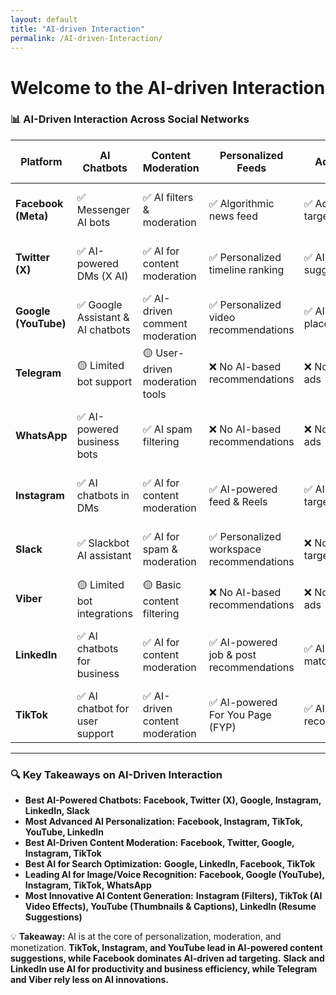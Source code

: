 ```yaml
---
layout: default
title: "AI-driven Interaction"
permalink: /AI-driven-Interaction/
---
```

# Welcome to the AI-driven Interaction

### **📊 AI-Driven Interaction Across Social Networks**  

| **Platform**  | **AI Chatbots** | **Content Moderation** | **Personalized Feeds** | **Ad Targeting** | **AI-Powered Search** | **Automated Customer Support** | **Voice & Image Recognition** | **AI Content Generation** |  
|--------------|----------------|----------------------|----------------|--------------|-------------------|--------------------------|----------------------|-------------------|  
| **Facebook (Meta)**  | ✅ Messenger AI bots | ✅ AI filters & moderation | ✅ Algorithmic news feed | ✅ Advanced ad targeting | ✅ AI-powered search | ✅ AI-assisted support | ✅ Facial recognition (Tag Suggestions) | ✅ AI-generated captions & recommendations |  
| **Twitter (X)**  | ✅ AI-powered DMs (X AI) | ✅ AI for content moderation | ✅ Personalized timeline ranking | ✅ AI-based ad suggestions | ✅ Enhanced search recommendations | ✅ AI-driven chatbot & ticketing | ❌ No advanced image recognition | 🟡 AI-generated article highlights |  
| **Google (YouTube)**  | ✅ Google Assistant & AI chatbots | ✅ AI-driven comment moderation | ✅ Personalized video recommendations | ✅ AI-powered ad placements | ✅ AI search autocomplete | ✅ AI-driven creator support | ✅ Voice recognition (Google Assistant) | ✅ AI-generated video thumbnails & captions |  
| **Telegram**  | 🟡 Limited bot support | 🟡 User-driven moderation tools | ❌ No AI-based recommendations | ❌ No AI-powered ads | 🟡 Basic AI search | ❌ No AI customer support | ❌ No image recognition | ❌ No AI content generation |  
| **WhatsApp**  | ✅ AI-powered business bots | ✅ AI spam filtering | ❌ No AI-based recommendations | ❌ No AI-powered ads | ✅ AI search for messages | ✅ AI customer support for Business API | ✅ AI-powered voice recognition | ❌ No AI-generated content |  
| **Instagram**  | ✅ AI chatbots in DMs | ✅ AI for content moderation | ✅ AI-powered feed & Reels | ✅ AI-driven ad targeting | ✅ AI-enhanced search | ✅ AI-assisted brand support | ✅ AI-based image recognition | ✅ AI-generated filters & captions |  
| **Slack**  | ✅ Slackbot AI assistant | ✅ AI for spam & moderation | ✅ Personalized workspace recommendations | ❌ No AI ad targeting | ✅ AI search for messages/files | ✅ AI-powered customer support | ❌ No advanced image recognition | 🟡 AI-generated smart replies |  
| **Viber**  | 🟡 Limited bot integrations | 🟡 Basic content filtering | ❌ No AI-based recommendations | ❌ No AI-powered ads | 🟡 Basic AI search | ❌ No AI customer support | ❌ No image recognition | ❌ No AI-generated content |  
| **LinkedIn**  | ✅ AI chatbots for business | ✅ AI for content moderation | ✅ AI-powered job & post recommendations | ✅ AI-driven ad matching | ✅ AI-enhanced job search | ✅ AI-powered recruiter & business support | 🟡 Limited image recognition | ✅ AI-generated resume suggestions |  
| **TikTok**  | ✅ AI chatbot for user support | ✅ AI-driven content moderation | ✅ AI-powered For You Page (FYP) | ✅ AI-powered ad recommendations | ✅ AI-enhanced search | ✅ AI-powered creator support | ✅ AI-powered filters & effects | ✅ AI-generated video effects & captions |  

---

### **🔍 Key Takeaways on AI-Driven Interaction**  

- **Best AI-Powered Chatbots:** **Facebook, Twitter (X), Google, Instagram, LinkedIn, Slack**  
- **Most Advanced AI Personalization:** **Facebook, Instagram, TikTok, YouTube, LinkedIn**  
- **Best AI-Driven Content Moderation:** **Facebook, Twitter, Google, Instagram, TikTok**  
- **Best AI for Search Optimization:** **Google, LinkedIn, Facebook, TikTok**  
- **Leading AI for Image/Voice Recognition:** **Facebook, Google (YouTube), Instagram, TikTok, WhatsApp**  
- **Most Innovative AI Content Generation:** **Instagram (Filters), TikTok (AI Video Effects), YouTube (Thumbnails & Captions), LinkedIn (Resume Suggestions)**  

💡 **Takeaway:** AI is at the core of personalization, moderation, and monetization. **TikTok, Instagram, and YouTube lead in AI-powered content suggestions, while Facebook dominates AI-driven ad targeting.** **Slack and LinkedIn use AI for productivity and business efficiency, while Telegram and Viber rely less on AI innovations.**  

